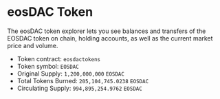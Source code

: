 eos**DAC Token**
===

The eosDAC token explorer lets you see balances and transfers of the EOSDAC token on chain, holding accounts, as well as the current market price and volume.

 * Token contract: `eosdactokens`
 * Token symbol: `EOSDAC`
 * Original Supply: `1,200,000,000` `EOSDAC`
 * Total Tokens Burned: `205,104,745.0238` `EOSDAC`
 * Circulating Supply: `994,895,254.9762` `EOSDAC`
 

